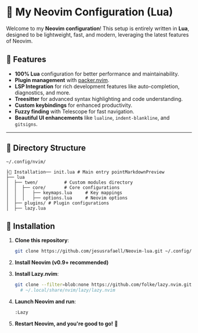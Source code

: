 # 🌟 My Neovim Configuration (Lua)

Welcome to my **Neovim configuration**! This setup is entirely written in **Lua**, designed to be lightweight, fast, and modern, leveraging the latest features of Neovim.

## 🚀 Features

- **100% Lua** configuration for better performance and maintainability.
- **Plugin management** with [packer.nvim](https://github.com/wbthomason/packer.nvim).
- **LSP Integration** for rich development features like auto-completion, diagnostics, and more.
- **Treesitter** for advanced syntax highlighting and code understanding.
- **Custom keybindings** for enhanced productivity.
- **Fuzzy finding** with Telescope for fast navigation.
- **Beautiful UI enhancements** like `lualine`, `indent-blankline`, and `gitsigns`.

---

## 📂 Directory Structure

```plaintext
~/.config/nvim/

├🔧 Installation── init.lua # Main entry pointMarkdownPreview
├── lua
│  ├── twen/          # Custom modules directory
│  │  ├── core/       # Core configurations
│  │  │   ├── keymaps.lua     # Key mappings
│  │  │   ├── options.lua     # Neovim options
│  ├── plugins/ # Plugin configurations
│  ├── lazy.lua
```

## 🔧 Installation

1. **Clone this repository**:

   ```bash
   git clone https://github.com/jesusrafaell/Neovim-lua.git ~/.config/nvim
   ```

2. **Install Neovim (v0.9+ recommended)**

3. **Install Lazy.nvim**:
   ```bash
   git clone --filter=blob:none https://github.com/folke/lazy.nvim.git \
     # ~/.local/share/nvim/lazy/lazy.nvim
   ```
4. **Launch Neovim and run**:
   ```bash
   :Lazy
   ```
5. **Restart Neovim, and you're good to go!** 🎉

